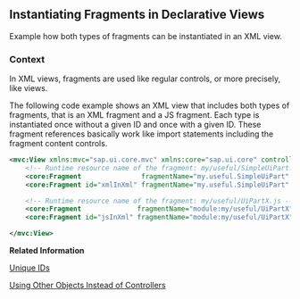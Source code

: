 <!-- loio234320f8d8ee45b39c60893116d60351 -->

## Instantiating Fragments in Declarative Views

Example how both types of fragments can be instantiated in an XML view.



### Context

In XML views, fragments are used like regular controls, or more precisely, like views.

The following code example shows an XML view that includes both types of fragments, that is an XML fragment and a JS fragment. Each type is instantiated once without a given ID and once with a given ID. These fragment references basically work like import statements including the fragment content controls.

```xml
<mvc:View xmlns:mvc="sap.ui.core.mvc" xmlns:core="sap.ui.core" controllerName="testdata.fragments.XMLViewController" >
    <!-- Runtime resource name of the fragment: my/useful/SimpleUiPart.fragment.xml -->
    <core:Fragment               fragmentName="my.useful.SimpleUiPart" type="XML" />
    <core:Fragment id="xmlInXml" fragmentName="my.useful.SimpleUiPart" type="XML" />

    <!-- Runtime resource name of the fragment: my/useful/UiPartX.js -->
    <core:Fragment              fragmentName="module:my/useful/UiPartX" />
    <core:Fragment id="jsInXml" fragmentName="module:my/useful/UiPartX" />

</mvc:View>
```

**Related Information**  


[Unique IDs](unique-ids-5da591c.md "You can use a unique ID for a fragment that will be used as a prefix for all controls in a fragment instance.")

[Using Other Objects Instead of Controllers](using-other-objects-instead-of-controllers-c24ea6d.md "For the instantiation of fragments, the oController object must not necessarily be a controller. It can also be another object.")

